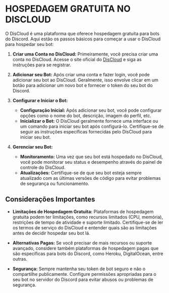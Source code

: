 # HOSPEDAGEM GRATUITA NO DISCLOUD
O DisCloud é uma plataforma que oferece hospedagem gratuita para bots do Discord. Aqui estão os passos básicos para começar a usar o DisCloud para hospedar seu bot:

1. **Criar uma Conta no DisCloud:**
   Primeiramente, você precisa criar uma conta no DisCloud. Acesse o site oficial do [DisCloud](https://discloudbot.com/) e siga as instruções para se registrar.

2. **Adicionar seu Bot:**
   Após criar uma conta e fazer login, você pode adicionar seu bot ao DisCloud. Geralmente, isso envolve clicar em um botão para adicionar um novo bot e fornecer o token do seu bot do Discord.

3. **Configurar e Iniciar o Bot:**
   - **Configuração Inicial:** Após adicionar seu bot, você pode configurar opções como o nome do bot, descrição, imagem do perfil, etc.
   - **Inicializar o Bot:** O DisCloud geralmente fornece uma interface ou um comando para iniciar seu bot após configurá-lo. Certifique-se de seguir as instruções específicas fornecidas pelo DisCloud para iniciar seu bot.

4. **Gerenciar seu Bot:**
   - **Monitoramento:** Uma vez que seu bot está hospedado no DisCloud, você pode monitorar seu status e desempenho através do painel de controle do DisCloud.
   - **Atualizações:** Certifique-se de que seu bot esteja sempre atualizado com as últimas versões de código para evitar problemas de segurança ou funcionamento.

## Considerações Importantes
- **Limitações de Hospedagem Gratuita:** Plataformas de hospedagem gratuita podem ter limitações, como recursos limitados (CPU, memória), restrições de tempo de atividade e suporte limitado. Certifique-se de ler os termos de serviço do DisCloud e entender quais são as limitações antes de decidir hospedar seu bot lá.

- **Alternativas Pagas:** Se você precisar de mais recursos ou suporte avançado, considere também plataformas de hospedagem pagas que são específicas para bots do Discord, como Heroku, DigitalOcean, entre outras.

- **Segurança:** Sempre mantenha seu token de bot seguro e não o compartilhe publicamente. Configure permissões apropriadas para o seu bot no servidor do Discord para evitar abusos ou problemas de segurança.

